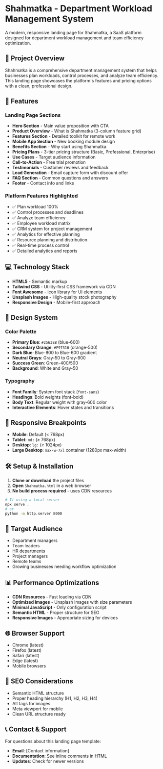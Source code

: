 # Shahmatka - Department Workload Management System

A modern, responsive landing page for Shahmatka, a SaaS platform designed for department workload management and team efficiency optimization.

## 🎯 Project Overview

Shahmatka is a comprehensive department management system that helps businesses plan workloads, control processes, and analyze team efficiency. This landing page showcases the platform's features and pricing options with a clean, professional design.

## 🚀 Features

### Landing Page Sections
- **Hero Section** - Main value proposition with CTA
- **Product Overview** - What is Shahmatka (3-column feature grid)
- **Features Section** - Detailed toolkit for remote work
- **Mobile App Section** - New booking module design
- **Benefits Section** - Why start using Shahmatka
- **Pricing Plans** - 3-tier pricing structure (Basic, Professional, Enterprise)
- **Use Cases** - Target audience information
- **Call-to-Action** - Free trial promotion
- **Testimonials** - Customer reviews and feedback
- **Lead Generation** - Email capture form with discount offer
- **FAQ Section** - Common questions and answers
- **Footer** - Contact info and links

### Platform Features Highlighted
- ✅ Plan workload 100%
- ✅ Control processes and deadlines  
- ✅ Analyze team efficiency
- ✅ Employee workload matrix
- ✅ CRM system for project management
- ✅ Analytics for effective planning
- ✅ Resource planning and distribution
- ✅ Real-time process control
- ✅ Detailed analytics and reports

## 💻 Technology Stack

- **HTML5** - Semantic markup
- **Tailwind CSS** - Utility-first CSS framework via CDN
- **Font Awesome** - Icon library for UI elements
- **Unsplash Images** - High-quality stock photography
- **Responsive Design** - Mobile-first approach

## 🎨 Design System

### Color Palette
- **Primary Blue**: `#2563EB` (blue-600)
- **Secondary Orange**: `#F97316` (orange-500) 
- **Dark Blue**: Blue-800 to Blue-600 gradient
- **Neutral Grays**: Gray-50 to Gray-900
- **Success Green**: Green-400/500
- **Background**: White and Gray-50

### Typography
- **Font Family**: System font stack (`font-sans`)
- **Headings**: Bold weights (font-bold)
- **Body Text**: Regular weight with gray-600 color
- **Interactive Elements**: Hover states and transitions

## 📱 Responsive Breakpoints

- **Mobile**: Default (< 768px)
- **Tablet**: `md:` (≥ 768px) 
- **Desktop**: `lg:` (≥ 1024px)
- **Large Desktop**: `max-w-7xl` container (1280px max-width)

## 🛠️ Setup & Installation

1. **Clone or download** the project files
2. **Open** `Shahmatka.html` in a web browser
3. **No build process required** - uses CDN resources

```bash
# If using a local server
npx serve .
# or
python -m http.server 8000
```


## 🎯 Target Audience

- Department managers
- Team leaders
- HR departments
- Project managers
- Remote teams
- Growing businesses needing workflow optimization


## 📊 Performance Optimizations

- **CDN Resources** - Fast loading via CDN
- **Optimized Images** - Unsplash images with size parameters
- **Minimal JavaScript** - Only configuration script
- **Semantic HTML** - Proper structure for SEO
- **Responsive Images** - Appropriate sizing for devices

## 🌐 Browser Support

- Chrome (latest)
- Firefox (latest)  
- Safari (latest)
- Edge (latest)
- Mobile browsers

## 📝 SEO Considerations

- Semantic HTML structure
- Proper heading hierarchy (H1, H2, H3, H4)
- Alt tags for images
- Meta viewport for mobile
- Clean URL structure ready


## 📞 Contact & Support

For questions about this landing page template:
- **Email**: [Contact information]
- **Documentation**: See inline comments in HTML
- **Updates**: Check for newer versions
